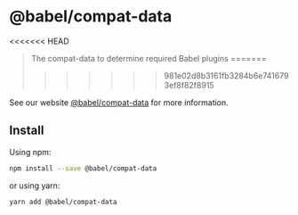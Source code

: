 # @babel/compat-data

<<<<<<< HEAD
> The compat-data to determine required Babel plugins
=======
> 
>>>>>>> 981e02d8b3161fb3284b6e7416793ef8f82f8915

See our website [@babel/compat-data](https://babeljs.io/docs/babel-compat-data) for more information.

## Install

Using npm:

```sh
npm install --save @babel/compat-data
```

or using yarn:

```sh
yarn add @babel/compat-data
```
